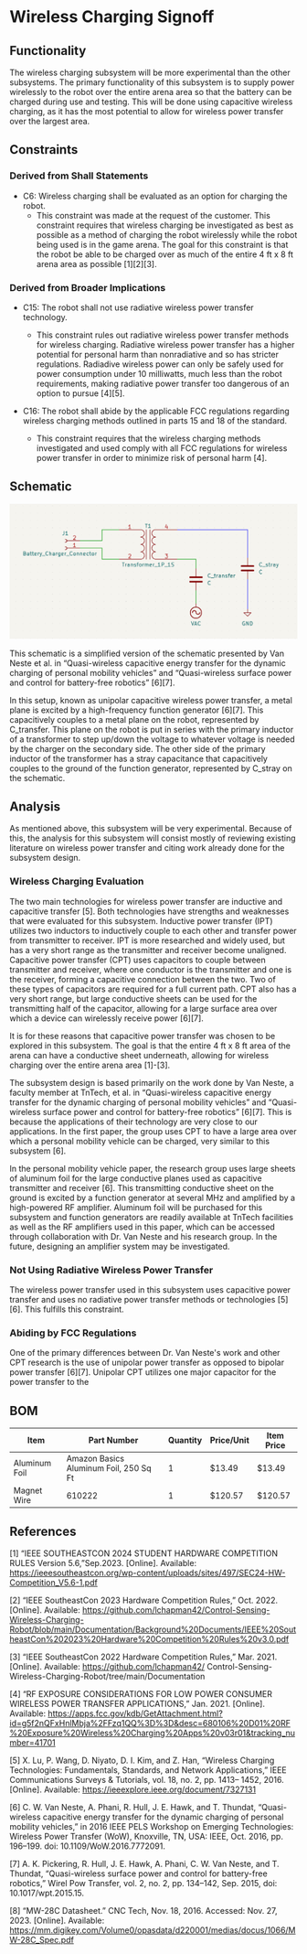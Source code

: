 # Wireless Charging Signoff

## Functionality

The wireless charging subsystem will be more experimental than the other subsystems. The primary functionality of this subsystem is to supply power wirelessly to the robot over the entire arena area so that the battery can be charged during use and testing. This will be done using capacitive wireless charging, as it has the most potential to allow for wireless power transfer over the largest area.

## Constraints

### Derived from Shall Statements

- C6: Wireless charging shall be evaluated as an option for
charging the robot.
	+ This constraint was made at the request of the customer. This constraint requires that wireless charging be investigated as best as possible as a method of charging the robot wirelessly while the robot being used is in the game arena. The goal for this constraint is that the robot be able to be charged over as much of the entire 4 ft x 8 ft arena area as possible [1][2][3].

### Derived from Broader Implications

- C15: The robot shall not use radiative wireless power transfer
technology.
	+ This constraint rules out radiative wireless power transfer methods for wireless charging. Radiative wireless power transfer has a higher potential for personal harm than nonradiative and so has stricter regulations. Radiadive wireless power can only be safely used for power consumption under 10 milliwatts, much less than the robot requirements, making radiative power transfer too dangerous of an option to pursue [4][5].

- C16: The robot shall abide by the applicable FCC regulations
regarding wireless charging methods outlined in parts 15
and 18 of the standard.
	+ This constraint requires that the wireless charging methods investigated and used comply with all FCC regulations for wireless power transfer in order to minimize risk of personal harm [4].

## Schematic

![Capacitive Wireless Charging Schematic](../Images/Wireless_Charging/Wireless_Charging_Schematic.png)

This schematic is a simplified version of the schematic presented by Van Neste et al. in “Quasi-wireless capacitive energy transfer for the dynamic charging of personal mobility vehicles” and “Quasi-wireless surface power and control for battery-free robotics” [6][7]. 

In this setup, known as unipolar capacitive wireless power transfer, a metal plane is excited by a high-frequency function generator [6][7]. This capacitively couples to a metal plane on the robot, represented by C_transfer. This plane on the robot is put in series with the primary inductor of a transformer to step up/down the voltage to whatever voltage is needed by the charger on the secondary side. The other side of the primary inductor of the transformer has a stray capacitance that capacitively couples to the ground of the function generator, represented by C_stray on the schematic.

## Analysis

As mentioned above, this subsystem will be very experimental. Because of this, the analysis for this subsystem will consist mostly of reviewing existing literature on wireless power transfer and citing work already done for the subsystem design.

### Wireless Charging Evaluation

The two main technologies for wireless power transfer are inductive and capacitive transfer [5]. Both technologies have strengths and weaknesses that were evaluated for this subsystem. Inductive power transfer (IPT) utilizes two inductors to inductively couple to each other and transfer power from transmitter to receiver. IPT is more researched and widely used, but has a very short range as the transmitter and receiver become unaligned. Capacitive power transfer (CPT) uses capacitors to couple between transmitter and receiver, where one conductor is the transmitter and one is the receiver, forming a capacitive connection between the two. Two of these types of capacitors are required for a full current path. CPT also has a very short range, but large conductive sheets can be used for the transmitting half of the capacitor, allowing for a large surface area over which a device can wirelessly receive power [6][7].

It is for these reasons that capacitive power transfer was chosen to be explored in this subsystem. The goal is that the entire 4 ft x 8 ft area of the arena can have a conductive sheet underneath, allowing for wireless charging over the entire arena area [1]-[3].

The subsystem design is based primarily on the work done by Van Neste, a faculty member at TnTech, et al. in “Quasi-wireless capacitive energy transfer for the dynamic charging of personal mobility vehicles” and “Quasi-wireless surface power and control for battery-free robotics” [6][7]. This is because the applications of their technology are very close to our applications. In the first paper, the group uses CPT to have a large area over which a personal mobility vehicle can be charged, very similar to this subsystem [6].

In the personal mobility vehicle paper, the research group uses large sheets of aluminum foil for the large conductive planes used as capacitive transmitter and receiver [6]. This transmitting conductive sheet on the ground is excited by a function generator at several MHz and amplified by a high-powered RF amplifier. Aluminum foil will be purchased for this subsystem and function generators are readily available at TnTech facilities as well as the RF amplifiers used in this paper, which can be accessed through collaboration with Dr. Van Neste and his research group. In the future, designing an amplifier system may be investigated.

### Not Using Radiative Wireless Power Transfer

The wireless power transfer used in this subsystem uses capacitive power transfer and uses no radiative power transfer methods or technologies [5][6]. This fulfills this constraint.

### Abiding by FCC Regulations

One of the primary differences between Dr. Van Neste's work and other CPT research is the use of unipolar power transfer as opposed to bipolar power transfer [6][7]. Unipolar CPT utilizes one major capacitor for the power transfer to the 

## BOM

| Item | Part Number | Quantity | Price/Unit | Item Price |
| --- | --- | --- | --- | --- |
| Aluminum Foil | Amazon Basics Aluminum Foil, 250 Sq Ft | 1 | $13.49 | $13.49 |
| Magnet Wire | 610222 | 1 | $120.57 | $120.57 |

## References

[1] “IEEE SOUTHEASTCON 2024 STUDENT HARDWARE COMPETITION RULES Version 5.6,”Sep.2023. [Online]. Available: https://ieeesoutheastcon.org/wp-content/uploads/sites/497/SEC24-HW-Competition_V5.6-1.pdf

[2] “IEEE SoutheastCon 2023 Hardware Competition Rules,” Oct. 2022. [Online]. Available: https://github.com/lchapman42/Control-Sensing-Wireless-Charging-Robot/blob/main/Documentation/Background%20Documents/IEEE%20SoutheastCon%202023%20Hardware%20Competition%20Rules%20v3.0.pdf

[3] “IEEE SoutheastCon 2022 Hardware Competition Rules,” Mar. 2021. [Online]. Available: https://github.com/lchapman42/ Control-Sensing-Wireless-Charging-Robot/tree/main/Documentation

[4] “RF EXPOSURE CONSIDERATIONS FOR LOW POWER CONSUMER WIRELESS POWER TRANSFER APPLICATIONS,” Jan. 2021. [Online]. Available: https://apps.fcc.gov/kdb/GetAttachment.html?id=g5f2nQFxHnlMbja%2FFzq1QQ%3D%3D&desc=680106%20D01%20RF%20Exposure%20Wireless%20Charging%20Apps%20v03r01&tracking_number=41701

[5] X. Lu, P. Wang, D. Niyato, D. I. Kim, and Z. Han, “Wireless Charging
Technologies: Fundamentals, Standards, and Network Applications,”
IEEE Communications Surveys & Tutorials, vol. 18, no. 2, pp. 1413–
1452, 2016. [Online]. Available: https://ieeexplore.ieee.org/document/7327131

[6] C. W. Van Neste, A. Phani, R. Hull, J. E. Hawk, and T. Thundat, “Quasi-wireless capacitive energy transfer for the dynamic charging of personal mobility vehicles,” in 2016 IEEE PELS Workshop on Emerging Technologies: Wireless Power Transfer (WoW), Knoxville, TN, USA: IEEE, Oct. 2016, pp. 196–199. doi: 10.1109/WoW.2016.7772091.

[7] A. K. Pickering, R. Hull, J. E. Hawk, A. Phani, C. W. Van Neste, and T. Thundat, “Quasi-wireless surface power and control for battery-free robotics,” Wirel Pow Transfer, vol. 2, no. 2, pp. 134–142, Sep. 2015, doi: 10.1017/wpt.2015.15.

[8] “MW-28C Datasheet.” CNC Tech, Nov. 18, 2016. Accessed: Nov. 27, 2023. [Online]. Available: https://mm.digikey.com/Volume0/opasdata/d220001/medias/docus/1066/MW-28C_Spec.pdf